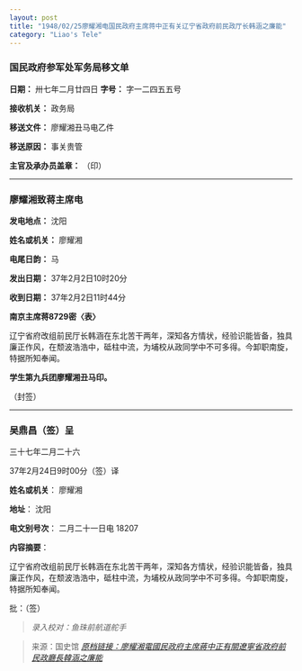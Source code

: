 ```yaml
---
layout: post
title: "1948/02/25廖耀湘电国民政府主席蒋中正有关辽宁省政府前民政厅长韩涵之廉能"
category: "Liao's Tele"
---
```



### 国民政府参军处军务局移文单

**日期：** 卅七年二月廿四日
**字号：** 字一二四五五号

**接收机关：** 政务局

**移送文件：** 廖耀湘丑马电乙件

**移送原因：** 事关贵管

**主官及承办员盖章：** （印）

---

### 廖耀湘致蒋主席电

**发电地点：** 沈阳

**姓名或机关：** 廖耀湘

**电尾日韵：** 马

**发出日期：** 37年2月2日10时20分

**收到日期：** 37年2月2日11时44分

**南京主席蒋8729密〈表〉**

辽宁省府改组前民厅长韩涵在东北苦干两年，深知各方情状，经验识能皆备，独具廉正作风，在颓波浩浩中，砥柱中流，为埔校从政同学中不可多得。今卸职南旋，特据所知奉闻。

**学生第九兵团廖耀湘丑马印。**

（封签）

------
### 吴鼎昌（签）呈

三十七年二月二十六

37年2月24日9时00分（签）译

**姓名或机关**： 廖耀湘

**地址**： 沈阳

**电文别号次**： 二月二十一日电 18207

**内容摘要**：

辽宁省府改组前民厅长韩涵在东北苦干两年，深知各方情状，经验识能皆备，独具廉正作风，在颓波浩浩中，砥柱中流，为埔校从政同学中不可多得。今卸职南旋，特据所知奉闻。

批：（签）

> *录入校对：鱼珠前航道舵手*

> 来源：国史馆 [*原档链接：廖耀湘電國民政府主席蔣中正有關遼寧省政府前民政廳長韓涵之廉能*](https://ahonline.drnh.gov.tw/index.php?act=Display/image/5885948SdrvgDU#58C)